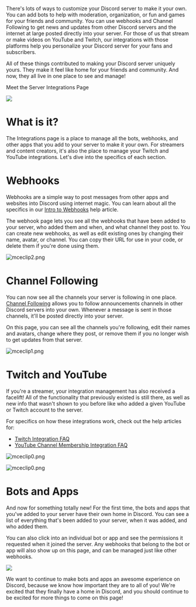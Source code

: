 <p>There's lots of ways to customize your Discord server to make it your own. You can add bots to help with moderation, organization, or fun and games for your friends and community. You can use webhooks and Channel Following to get news and updates from other Discord servers and the internet at large posted directly into your server. For those of us that stream or make videos on YouTube and Twitch, our integrations with those platforms help you personalize your Discord server for your fans and subscribers.</p>
<p>All of these things contributed to making your Discord server uniquely yours. They make it feel like home for your friends and community. And now, they all live in one place to see and manage!</p>
<p>Meet the Server Integrations Page</p>
<p><img src="https://media.discordapp.net/attachments/338006709224210442/735252240561864704/unknown.png"></p>
<h1>What is it?</h1>
<p>The Integrations page is a place to manage all the bots, webhooks, and other apps that you add to your server to make it your own. For streamers and content creators, it's also the place to manage your Twitch and YouTube integrations. Let's dive into the specifics of each section.</p>
<h1>Webhooks</h1>
<p>Webhooks are a simple way to post messages from other apps and websites into Discord using internet magic. You can learn about all the specifics in our <a href="https://support.discord.com/hc/en-us/articles/228383668-Intro-to-Webhooks" target="_self">Intro to Webhooks</a> help article.</p>
<p>The webhook page lets you see all the webhooks that have been added to your server, who added them and when, and what channel they post to. You can create new webhooks, as well as edit existing ones by changing their name, avatar, or channel. You can copy their URL for use in your code, or delete them if you're done using them.</p>
<p><img src="https://support.discord.com/hc/article_attachments/360062609871/mceclip2.png" alt="mceclip2.png"></p>
<h1>Channel Following</h1>
<p>You can now see all the channels your server is following in one place. <a href="https://support.discord.com/hc/en-us/articles/360028384531-Channel-Following-FAQ" target="_self">Channel Following</a> allows you to follow announcements channels in other Discord servers into your own. Whenever a message is sent in those channels, it'll be posted directly into your server.</p>
<p>On this page, you can see all the channels you're following, edit their names and avatars, change where they post, or remove them if you no longer wish to get updates from that server.</p>
<p><img src="https://support.discord.com/hc/article_attachments/360062609511/mceclip1.png" alt="mceclip1.png"></p>
<h1>Twitch and YouTube</h1>
<p>If you're a streamer, your integration management has also received a facelift! All of the functionality that previously existed is still there, as well as new info that wasn't shown to you before like who added a given YouTube or Twitch account to the server.</p>
<p>For specifics on how these integrations work, check out the help articles for:</p>
<ul>
    <li><a href="https://support.discord.com/hc/en-us/articles/212112068-Twitch-Integration-FAQ" target="_self">Twitch Integration FAQ</a></li>
    <li><a href="https://support.discord.com/hc/en-us/articles/215162978-Youtube-Channel-Memberships-Integration-FAQ" target="_self">YouTube Channel Membership Integration FAQ</a></li>
</ul>
<p><img src="https://support.discord.com/hc/article_attachments/360064714771/mceclip0.png" alt="mceclip0.png"></p>
<p><img src="https://support.discord.com/hc/article_attachments/360062609111/mceclip0.png" alt="mceclip0.png"></p>
<h1>Bots and Apps</h1>
<p>And now for something totally new! For the first time, the bots and apps that you've added to your server have their own home in Discord. You can see a list of everything that's been added to your server, when it was added, and who added them.</p>
<p>You can also click into an individual bot or app and see the permissions it requested when it joined the server. Any webhooks that belong to the bot or app will also show up on this page, and can be managed just like other webhooks.</p>
<p><img src="https://media.discordapp.net/attachments/338006709224210442/735242181706776657/unknown.png"></p>
<p>We want to continue to make bots and apps an awesome experience on Discord, because we know how important they are to all of you! We're excited that they finally have a home in Discord, and you should continue to be excited for more things to come on this page!</p>